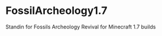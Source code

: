 FossilArcheology1.7
===================

Standin for Fossils Archeology Revival for Minecraft 1.7 builds
